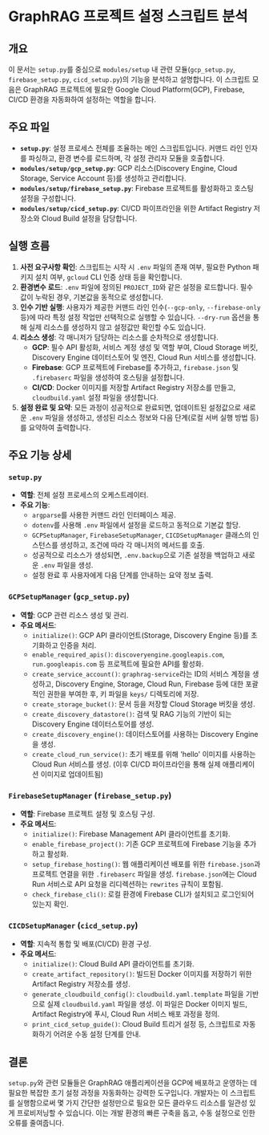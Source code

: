 # GraphRAG 프로젝트 설정 스크립트 분석

## 개요

이 문서는 `setup.py`를 중심으로 `modules/setup` 내 관련 모듈(`gcp_setup.py`, `firebase_setup.py`, `cicd_setup.py`)의 기능을 분석하고 설명합니다. 이 스크립트 모음은 GraphRAG 프로젝트에 필요한 Google Cloud Platform(GCP), Firebase, CI/CD 환경을 자동화하여 설정하는 역할을 합니다.

## 주요 파일

-   **`setup.py`**: 설정 프로세스 전체를 조율하는 메인 스크립트입니다. 커맨드 라인 인자를 파싱하고, 환경 변수를 로드하며, 각 설정 관리자 모듈을 호출합니다.
-   **`modules/setup/gcp_setup.py`**: GCP 리소스(Discovery Engine, Cloud Storage, Service Account 등)를 생성하고 관리합니다.
-   **`modules/setup/firebase_setup.py`**: Firebase 프로젝트를 활성화하고 호스팅 설정을 구성합니다.
-   **`modules/setup/cicd_setup.py`**: CI/CD 파이프라인을 위한 Artifact Registry 저장소와 Cloud Build 설정을 담당합니다.

## 실행 흐름

1.  **사전 요구사항 확인**: 스크립트는 시작 시 `.env` 파일의 존재 여부, 필요한 Python 패키지 설치 여부, `gcloud` CLI 인증 상태 등을 확인합니다.
2.  **환경변수 로드**: `.env` 파일에 정의된 `PROJECT_ID`와 같은 설정을 로드합니다. 필수 값이 누락된 경우, 기본값을 동적으로 생성합니다.
3.  **인수 기반 실행**: 사용자가 제공한 커맨드 라인 인수(`--gcp-only`, `--firebase-only` 등)에 따라 특정 설정 작업만 선택적으로 실행할 수 있습니다. `--dry-run` 옵션을 통해 실제 리소스를 생성하지 않고 설정값만 확인할 수도 있습니다.
4.  **리소스 생성**: 각 매니저가 담당하는 리소스를 순차적으로 생성합니다.
    -   **GCP**: 필수 API 활성화, 서비스 계정 생성 및 역할 부여, Cloud Storage 버킷, Discovery Engine 데이터스토어 및 엔진, Cloud Run 서비스를 생성합니다.
    -   **Firebase**: GCP 프로젝트에 Firebase를 추가하고, `firebase.json` 및 `.firebaserc` 파일을 생성하여 호스팅을 설정합니다.
    -   **CI/CD**: Docker 이미지를 저장할 Artifact Registry 저장소를 만들고, `cloudbuild.yaml` 설정 파일을 생성합니다.
5.  **설정 완료 및 요약**: 모든 과정이 성공적으로 완료되면, 업데이트된 설정값으로 새로운 `.env` 파일을 생성하고, 생성된 리소스 정보와 다음 단계(로컬 서버 실행 방법 등)를 요약하여 출력합니다.

## 주요 기능 상세

### `setup.py`

-   **역할**: 전체 설정 프로세스의 오케스트레이터.
-   **주요 기능**:
    -   `argparse`를 사용한 커맨드 라인 인터페이스 제공.
    -   `dotenv`를 사용해 `.env` 파일에서 설정을 로드하고 동적으로 기본값 할당.
    -   `GCPSetupManager`, `FirebaseSetupManager`, `CICDSetupManager` 클래스의 인스턴스를 생성하고, 조건에 따라 각 매니저의 메서드를 호출.
    -   성공적으로 리소스가 생성되면, `.env.backup`으로 기존 설정을 백업하고 새로운 `.env` 파일을 생성.
    -   설정 완료 후 사용자에게 다음 단계를 안내하는 요약 정보 출력.

### `GCPSetupManager` (`gcp_setup.py`)

-   **역할**: GCP 관련 리소스 생성 및 관리.
-   **주요 메서드**:
    -   `initialize()`: GCP API 클라이언트(Storage, Discovery Engine 등)를 초기화하고 인증을 처리.
    -   `enable_required_apis()`: `discoveryengine.googleapis.com`, `run.googleapis.com` 등 프로젝트에 필요한 API를 활성화.
    -   `create_service_account()`: `graphrag-service`라는 ID의 서비스 계정을 생성하고, Discovery Engine, Storage, Cloud Run, Firebase 등에 대한 포괄적인 권한을 부여한 후, 키 파일을 `keys/` 디렉토리에 저장.
    -   `create_storage_bucket()`: 문서 등을 저장할 Cloud Storage 버킷을 생성.
    -   `create_discovery_datastore()`: 검색 및 RAG 기능의 기반이 되는 Discovery Engine 데이터스토어를 생성.
    -   `create_discovery_engine()`: 데이터스토어를 사용하는 Discovery Engine을 생성.
    -   `create_cloud_run_service()`: 초기 배포를 위해 'hello' 이미지를 사용하는 Cloud Run 서비스를 생성. (이후 CI/CD 파이프라인을 통해 실제 애플리케이션 이미지로 업데이트됨)

### `FirebaseSetupManager` (`firebase_setup.py`)

-   **역할**: Firebase 프로젝트 설정 및 호스팅 구성.
-   **주요 메서드**:
    -   `initialize()`: Firebase Management API 클라이언트를 초기화.
    -   `enable_firebase_project()`: 기존 GCP 프로젝트에 Firebase 기능을 추가하고 활성화.
    -   `setup_firebase_hosting()`: 웹 애플리케이션 배포를 위한 `firebase.json`과 프로젝트 연결을 위한 `.firebaserc` 파일을 생성. `firebase.json`에는 Cloud Run 서비스로 API 요청을 리디렉션하는 `rewrites` 규칙이 포함됨.
    -   `check_firebase_cli()`: 로컬 환경에 Firebase CLI가 설치되고 로그인되어 있는지 확인.

### `CICDSetupManager` (`cicd_setup.py`)

-   **역할**: 지속적 통합 및 배포(CI/CD) 환경 구성.
-   **주요 메서드**:
    -   `initialize()`: Cloud Build API 클라이언트를 초기화.
    -   `create_artifact_repository()`: 빌드된 Docker 이미지를 저장하기 위한 Artifact Registry 저장소를 생성.
    -   `generate_cloudbuild_config()`: `cloudbuild.yaml.template` 파일을 기반으로 실제 `cloudbuild.yaml` 파일을 생성. 이 파일은 Docker 이미지 빌드, Artifact Registry에 푸시, Cloud Run 서비스 배포 과정을 정의.
    -   `print_cicd_setup_guide()`: Cloud Build 트리거 설정 등, 스크립트로 자동화하기 어려운 수동 설정 단계를 안내.

## 결론

`setup.py`와 관련 모듈들은 GraphRAG 애플리케이션을 GCP에 배포하고 운영하는 데 필요한 복잡한 초기 설정 과정을 자동화하는 강력한 도구입니다. 개발자는 이 스크립트를 실행함으로써 몇 가지 간단한 설정만으로 필요한 모든 클라우드 리소스를 일관성 있게 프로비저닝할 수 있습니다. 이는 개발 환경의 빠른 구축을 돕고, 수동 설정으로 인한 오류를 줄여줍니다.
